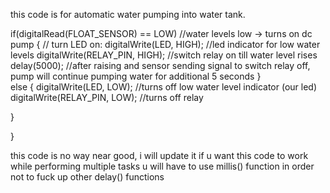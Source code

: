 this code is for automatic water pumping into water tank. 


if(digitalRead(FLOAT_SENSOR) == LOW) //water levels low -> turns on dc pump
  {
    // turn LED on:
    digitalWrite(LED, HIGH); //led indicator for low water levels
    digitalWrite(RELAY_PIN, HIGH); //switch relay on till water level rises
    delay(5000); //after raising and sensor sending signal to switch relay off, pump will continue pumping water for additional 5 seconds 
    }  
     else 
  {
    digitalWrite(LED, LOW); //turns off low water level indicator (our led)
    digitalWrite(RELAY_PIN, LOW); //turns off relay
  
  } 
  
} 


this code is no way near good, i will update it 
if u want this code to work while performing multiple tasks u will have to use millis() function in order not to fuck up other delay() functions

